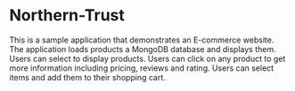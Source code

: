 # Northern-Trust

This is a sample application that demonstrates an E-commerce website. The application loads products a MongoDB database and displays them. Users can select to display products. Users can click on any product to get more information including pricing, reviews and rating. Users can select items and add them to their shopping cart.
